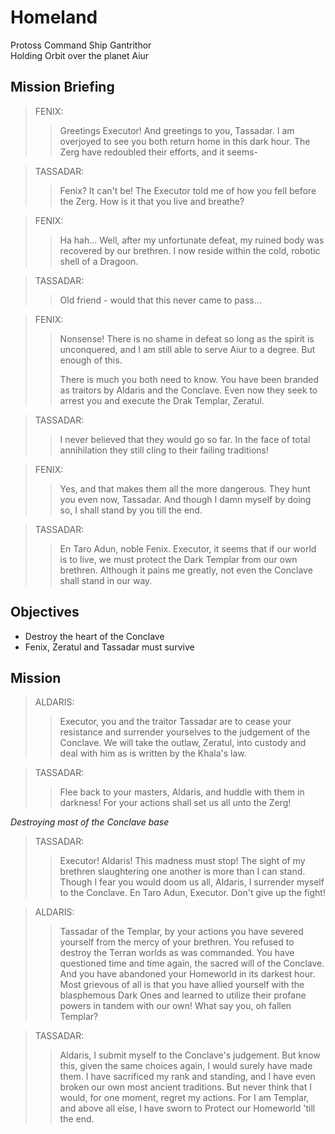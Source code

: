 # Homeland

Protoss Command Ship Gantrithor  
Holding Orbit over the planet Aiur

## Mission Briefing

> FENIX:
>> Greetings Executor! And greetings to you, Tassadar. I am overjoyed to see you both return home in this dark hour. The Zerg have redoubled their efforts, and it seems-

> TASSADAR:
>> Fenix? It can't be! The Executor told me of how you fell before the Zerg. How is it that you live and breathe?

> FENIX:
>> Ha hah... Well, after my unfortunate defeat, my ruined body was recovered by our brethren. I now reside within the cold, robotic shell of a Dragoon.

> TASSADAR:
>> Old friend - would that this never came to pass...

> FENIX:
>> Nonsense! There is no shame in defeat so long as the spirit is unconquered, and I am still able to serve Aiur to a degree. But enough of this.
>>
>> There is much you both need to know. You have been branded as traitors by Aldaris and the Conclave. Even now they seek to arrest you and execute the Drak Templar, Zeratul.

> TASSADAR:
>> I never believed that they would go so far. In the face of total annihilation they still cling to their failing traditions!

> FENIX:
>> Yes, and that makes them all the more dangerous. They hunt you even now, Tassadar. And though I damn myself by doing so, I shall stand by you till the end.

> TASSADAR:
>> En Taro Adun, noble Fenix. Executor, it seems that if our world is to live, we must protect the Dark Templar from our own brethren. Although it pains me greatly, not even the Conclave shall stand in our way.

## Objectives

- Destroy the heart of the Conclave
- Fenix, Zeratul and Tassadar must survive

## Mission

> ALDARIS:
>> Executor, you and the traitor Tassadar are to cease your resistance and surrender yourselves to the judgement of the Conclave. We will take the outlaw, Zeratul, into custody and deal with him as is written by the Khala's law.

> TASSADAR:
>> Flee back to your masters, Aldaris, and huddle with them in darkness! For your actions shall set us all unto the Zerg!

_Destroying most of the Conclave base_

> TASSADAR:
>> Executor! Aldaris! This madness must stop! The sight of my brethren slaughtering one another is more than I can stand. Though I fear you would doom us all, Aldaris, I surrender myself to the Conclave. En Taro Adun, Executor. Don't give up the fight!

> ALDARIS:
>> Tassadar of the Templar, by your actions you have severed yourself from the mercy of your brethren. You refused to destroy the Terran worlds as was commanded. You have questioned time and time again, the sacred will of the Conclave. And you have abandoned your Homeworld in its darkest hour. Most grievous of all is that you have allied yourself with the blasphemous Dark Ones and learned to utilize their profane powers in tandem with our own! What say you, oh fallen Templar?

> TASSADAR:
>> Aldaris, I submit myself to the Conclave's judgement. But know this, given the same choices again, I would surely have made them. I have sacrificed my rank and standing, and I have even broken our own most ancient traditions. But never think that I would, for one moment, regret my actions. For I am Templar, and above all else, I have sworn to Protect our Homeworld 'till the end.